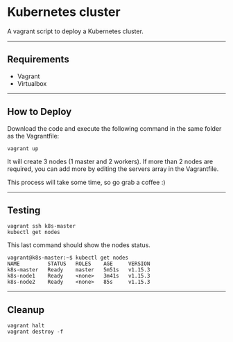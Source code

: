 # Kubernetes cluster

A vagrant script to deploy a Kubernetes cluster.

----
## Requirements
* Vagrant
* Virtualbox

----
## How to Deploy
Download the code and execute the following command in the same folder as the Vagrantfile:

```
vagrant up
```

It will create 3 nodes (1 master and 2 workers). If more than 2 nodes are
required, you can add more by editing the servers array in the Vagrantfile.

This process will take some time, so go grab a coffee :)

----
## Testing

```
vagrant ssh k8s-master
kubectl get nodes
```

This last command should show the nodes status.

```
vagrant@k8s-master:~$ kubectl get nodes
NAME         STATUS   ROLES    AGE     VERSION
k8s-master   Ready    master   5m51s   v1.15.3
k8s-node1    Ready    <none>   3m41s   v1.15.3
k8s-node2    Ready    <none>   85s     v1.15.3
```

----
## Cleanup
```
vagrant halt
vagrant destroy -f
```
